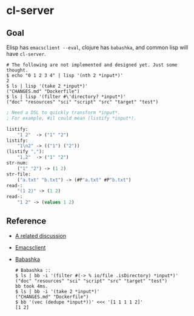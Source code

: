 # cl-server

## Goal

Elisp has `emacsclient --eval`, clojure has `babashka`, and 
common lisp will have `cl-server`.

``` shell
# The following are not implemented and designed yet. Just some thought.
$ echo "0 1 2 3 4" | lisp '(nth 2 *input*)' 
2
$ ls | lisp '(take 2 *input*)'
("CHANGES.md" "Dockerfile")
$ ls | lisp '(filter #\'directory? *input*)'
("doc" "resources" "sci" "script" "src" "target" "test")
```

``` lisp
; Need a DSL to quickly transform *input*. 
; For example, #il could mean (listify *input*).

listify: 
    "1 2"  -> ("1" "2")
listify: 
    "1\n2" -> (("1") ("2"))
(listify ","): 
    "1,2"  -> ("1" "2")
str-num:
    ("1" "2") -> (1 2)
str-file:
    ("a.txt" "b.txt") -> (#P"a.txt" #P"b.txt")
read-:
    "(1 2)" -> (1 2)
read-:
    "1 2" -> (values 1 2)

```

## Reference

+ [A related
  discussion](https://www.reddit.com/r/Common_Lisp/comments/owgrie/ways_to_talk_to_a_lisp_repl_a_brief_survey/)
+ [Emacsclient](https://www.emacswiki.org/emacs/EmacsClient)
+ [Babashka](https://github.com/babashka/babashka)

  ``` shell
  # Babashka ::
  $ ls | bb -i '(filter #(-> % io/file .isDirectory) *input*)'
  ("doc" "resources" "sci" "script" "src" "target" "test")
  bb took 4ms.
  $ ls | bb -i '(take 2 *input*)'
  ("CHANGES.md" "Dockerfile")
  $ bb '(vec (dedupe *input*))' <<< '[1 1 1 1 2]'
  [1 2]
  ```
